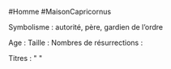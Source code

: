 #Homme #MaisonCapricornus 

Symbolisme : autorité, père, gardien de l’ordre

Age :
Taille :
Nombres de résurrections :

Titres : 
"
"

